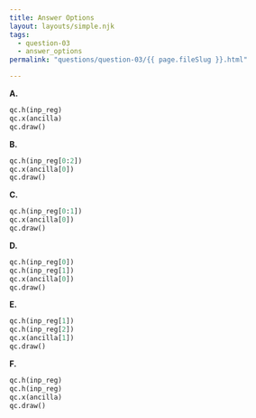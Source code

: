 ```yaml
---
title: Answer Options
layout: layouts/simple.njk
tags:
  - question-03
  - answer_options
permalink: "questions/question-03/{{ page.fileSlug }}.html"

---
```



**A.**
```python
qc.h(inp_reg)  
qc.x(ancilla)  
qc.draw()
```
**B.**
```python
qc.h(inp_reg[0:2])  
qc.x(ancilla[0])  
qc.draw()
```
**C.**  
```python
qc.h(inp_reg[0:1])  
qc.x(ancilla[0])  
qc.draw()
```
**D.**
```python
qc.h(inp_reg[0])
qc.h(inp_reg[1])
qc.x(ancilla[0])
qc.draw()
```
**E.**
```python
qc.h(inp_reg[1])  
qc.h(inp_reg[2])  
qc.x(ancilla[1])  
qc.draw()
```
**F.**  
```python
qc.h(inp_reg)  
qc.h(inp_reg)  
qc.x(ancilla)  
qc.draw()
```
